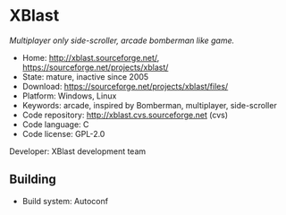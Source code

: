 # XBlast

_Multiplayer only side-scroller, arcade bomberman like game._

- Home: http://xblast.sourceforge.net/, https://sourceforge.net/projects/xblast/
- State: mature, inactive since 2005
- Download: https://sourceforge.net/projects/xblast/files/
- Platform: Windows, Linux
- Keywords: arcade, inspired by Bomberman, multiplayer, side-scroller
- Code repository: http://xblast.cvs.sourceforge.net (cvs)
- Code language: C
- Code license: GPL-2.0

Developer: XBlast development team

## Building

- Build system: Autoconf